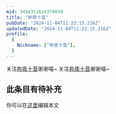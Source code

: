 ```yaml
---
mid: 3494353624370039
title: "祢夜十音"
pubDate: "2024-11-04T11:22:15.216Z"
updatedDate: "2024-11-04T11:22:15.216Z"
profile:
  {
    Nickname: ["祢夜十音"],
  }
---
```


关注[祢夜十音](https://space.bilibili.com/3494353624370039)谢谢喵~ 关注[祢夜十音](https://space.bilibili.com/3494353624370039)谢谢喵~

## 此条目有待补充
你可以在[这里](https://github.com/Yuhanawa/VTuber.ICU-Content/edit/master/v/祢夜十音/index.md)编辑本文
